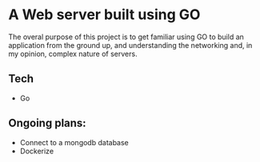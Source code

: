 # A Web server built using GO
The overal purpose of this project is to get familiar using GO to build an application from the ground up, and understanding the networking and, in my opinion, complex nature of servers.
## Tech
- Go
## Ongoing plans:
- Connect to a mongodb database
- Dockerize

